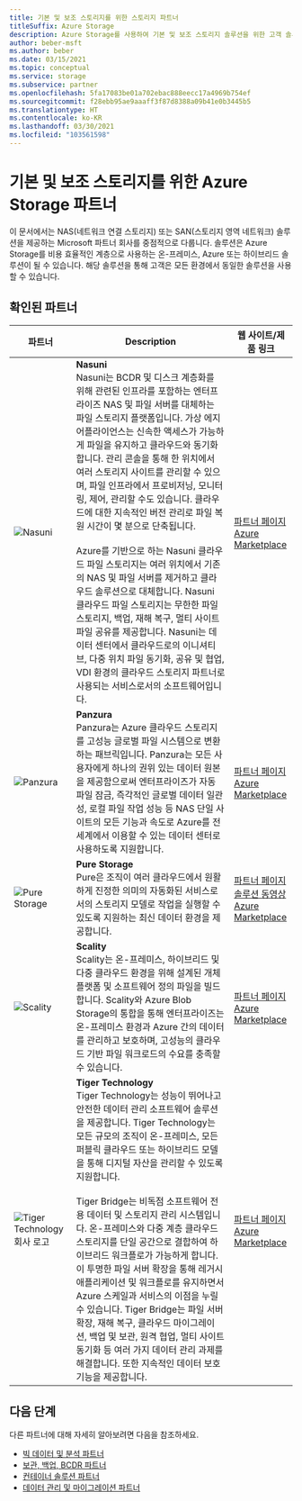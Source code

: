 ```yaml
---
title: 기본 및 보조 스토리지를 위한 스토리지 파트너
titleSuffix: Azure Storage
description: Azure Storage를 사용하여 기본 및 보조 스토리지 솔루션을 위한 고객 솔루션을 빌드하는 Microsoft 파트너
author: beber-msft
ms.author: beber
ms.date: 03/15/2021
ms.topic: conceptual
ms.service: storage
ms.subservice: partner
ms.openlocfilehash: 5fa17083be01a702ebac888eecc17a4969b754ef
ms.sourcegitcommit: f28ebb95ae9aaaff3f87d8388a09b41e0b3445b5
ms.translationtype: HT
ms.contentlocale: ko-KR
ms.lasthandoff: 03/30/2021
ms.locfileid: "103561598"
---
```

# <a name="azure-storage-partners-for-primary-and-secondary-storage"></a>기본 및 보조 스토리지를 위한 Azure Storage 파트너

이 문서에서는 NAS(네트워크 연결 스토리지) 또는 SAN(스토리지 영역 네트워크) 솔루션을 제공하는 Microsoft 파트너 회사를 중점적으로 다룹니다. 솔루션은 Azure Storage를 비용 효율적인 계층으로 사용하는 온-프레미스, Azure 또는 하이브리드 솔루션이 될 수 있습니다. 해당 솔루션을 통해 고객은 모든 환경에서 동일한 솔루션을 사용할 수 있습니다.

## <a name="verified-partners"></a>확인된 파트너

| 파트너 | Description | 웹 사이트/제품 링크 |
| ------- | ----------- | -------------------- |
| ![Nasuni](./media/nasuni-logo.png) |**Nasuni**<br>Nasuni는 BCDR 및 디스크 계층화를 위해 관련된 인프라를 포함하는 엔터프라이즈 NAS 및 파일 서버를 대체하는 파일 스토리지 플랫폼입니다. 가상 에지 어플라이언스는 신속한 액세스가 가능하게 파일을 유지하고 클라우드와 동기화합니다. 관리 콘솔을 통해 한 위치에서 여러 스토리지 사이트를 관리할 수 있으며, 파일 인프라에서 프로비저닝, 모니터링, 제어, 관리할 수도 있습니다. 클라우드에 대한 지속적인 버전 관리로 파일 복원 시간이 몇 분으로 단축됩니다.<br><br>Azure를 기반으로 하는 Nasuni 클라우드 파일 스토리지는 여러 위치에서 기존의 NAS 및 파일 서버를 제거하고 클라우드 솔루션으로 대체합니다. Nasuni 클라우드 파일 스토리지는 무한한 파일 스토리지, 백업, 재해 복구, 멀티 사이트 파일 공유를 제공합니다. Nasuni는 데이터 센터에서 클라우드로의 이니셔티브, 다중 위치 파일 동기화, 공유 및 협업, VDI 환경의 클라우드 스토리지 파트너로 사용되는 서비스로서의 소프트웨어입니다.|[파트너 페이지](https://www.nasuni.com/partner/microsoft/)<br>[Azure Marketplace](https://azuremarketplace.microsoft.com/marketplace/apps/nasunicorporation.nasuni)|
| ![Panzura](./media/panzura-logo.png) |**Panzura**<br>Panzura는 Azure 클라우드 스토리지를 고성능 글로벌 파일 시스템으로 변환하는 패브릭입니다. Panzura는 모든 사용자에게 하나의 권위 있는 데이터 원본을 제공함으로써 엔터프라이즈가 자동 파일 잠금, 즉각적인 글로벌 데이터 일관성, 로컬 파일 작업 성능 등 NAS 단일 사이트의 모든 기능과 속도로 Azure를 전 세계에서 이용할 수 있는 데이터 센터로 사용하도록 지원합니다. |[파트너 페이지](https://panzura.com/partners/microsoft-azure/)<br>[Azure Marketplace](https://azuremarketplace.microsoft.com/marketplace/apps/panzura-file-system.panzura-freedom-filer)|
| ![Pure Storage](./media/pure-logo.png) |**Pure Storage**<br>Pure은 조직이 여러 클라우드에서 원활하게 진정한 의미의 자동화된 서비스로서의 스토리지 모델로 작업을 실행할 수 있도록 지원하는 최신 데이터 환경을 제공합니다.|[파트너 페이지](https://www.purestorage.com/company/technology-partners/microsoft.html)<br>[솔루션 동영상](https://azure.microsoft.com/resources/videos/pure-storage-overview)<br>[Azure Marketplace](https://azuremarketplace.microsoft.com/marketplace/apps/purestoragemarketplaceadmin.cbs_license_offer)|
| ![Scality](./media/scality-logo.png) |**Scality**<br>Scality는 온-프레미스, 하이브리드 및 다중 클라우드 환경을 위해 설계된 개체 플랫폼 및 소프트웨어 정의 파일을 빌드합니다. Scality와 Azure Blob Storage의 통합을 통해 엔터프라이즈는 온-프레미스 환경과 Azure 간의 데이터를 관리하고 보호하며, 고성능의 클라우드 기반 파일 워크로드의 수요를 충족할 수 있습니다. |[파트너 페이지](https://www.scality.com/partners/azure/)<br>[Azure Marketplace](https://azuremarketplace.microsoft.com/marketplace/apps/scality.scalityconnecthourly?tab=Overview)|
| ![Tiger Technology 회사 로고](./media/tiger-logo.png) |**Tiger Technology**<br>Tiger Technology는 성능이 뛰어나고 안전한 데이터 관리 소프트웨어 솔루션을 제공합니다. Tiger Technology는 모든 규모의 조직이 온-프레미스, 모든 퍼블릭 클라우드 또는 하이브리드 모델을 통해 디지털 자산을 관리할 수 있도록 지원합니다. <br><br> Tiger Bridge는 비독점 소프트웨어 전용 데이터 및 스토리지 관리 시스템입니다. 온-프레미스와 다중 계층 클라우드 스토리지를 단일 공간으로 결합하여 하이브리드 워크플로가 가능하게 합니다. 이 투명한 파일 서버 확장을 통해 레거시 애플리케이션 및 워크플로를 유지하면서 Azure 스케일과 서비스의 이점을 누릴 수 있습니다. Tiger Bridge는 파일 서버 확장, 재해 복구, 클라우드 마이그레이션, 백업 및 보관, 원격 협업, 멀티 사이트 동기화 등 여러 가지 데이터 관리 과제를 해결합니다. 또한 지속적인 데이터 보호 기능을 제공합니다. |[파트너 페이지](https://www.tiger-technology.com/partners/microsoft-azure/)<br>[Azure Marketplace](https://azuremarketplace.microsoft.com/marketplace/apps/tiger-technology.tigerbridge_vm)|

## <a name="next-steps"></a>다음 단계

다른 파트너에 대해 자세히 알아보려면 다음을 참조하세요.

- [빅 데이터 및 분석 파트너](..\analytics\partner-overview.md)
- [보관, 백업, BCDR 파트너](..\backup-archive-disaster-recovery\partner-overview.md)
- [컨테이너 솔루션 파트너](..\container-solutions\partner-overview.md)
- [데이터 관리 및 마이그레이션 파트너](..\data-management\partner-overview.md)